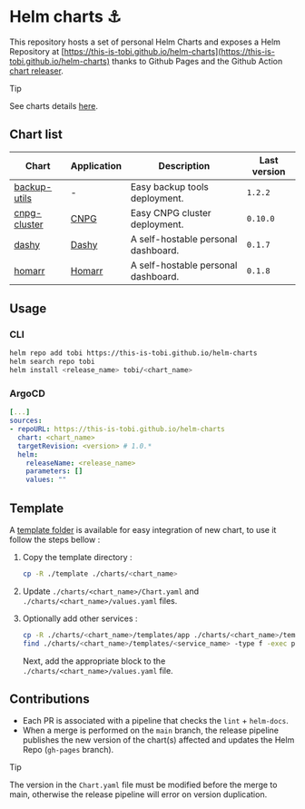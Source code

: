 # Helm charts :anchor:

This repository hosts a set of personal Helm Charts and exposes a Helm Repository at [https://this-is-tobi.github.io/helm-charts](https://this-is-tobi.github.io/helm-charts) thanks to Github Pages and the Github Action [chart releaser](https://github.com/helm/chart-releaser-action).

> [!TIP]
> See charts details [here](https://this-is-tobi.github.io/helm-charts/index.yaml).

## Chart list

| Chart                                 | Application                                | Description                         | Last version |
| ------------------------------------- | ------------------------------------------ | ----------------------------------- | ------------ |
| [backup-utils](./charts/backup-utils) | -                                          | Easy backup tools deployment.       | `1.2.2`      |
| [cnpg-cluster](./charts/cnpg-cluster) | [CNPG](https://cloudnative-pg.io)          | Easy CNPG cluster deployment.       | `0.10.0`     |
| [dashy](./charts/dashy)               | [Dashy](https://github.com/lissy93/dashy)  | A self-hostable personal dashboard. | `0.1.7`      |
| [homarr](./charts/homarr)             | [Homarr](https://github.com/ajnart/homarr) | A self-hostable personal dashboard. | `0.1.8`      |

## Usage

### CLI

```sh
helm repo add tobi https://this-is-tobi.github.io/helm-charts
helm search repo tobi
helm install <release_name> tobi/<chart_name>
```

### ArgoCD

```yaml
[...]
sources:
- repoURL: https://this-is-tobi.github.io/helm-charts
  chart: <chart_name>
  targetRevision: <version> # 1.0.*
  helm:
    releaseName: <release_name>
    parameters: []
    values: ""
```

## Template

A [template folder](./template/) is available for easy integration of new chart, to use it follow the steps bellow :

1. Copy the template directory :
    ```sh
    cp -R ./template ./charts/<chart_name>
    ```

2. Update `./charts/<chart_name>/Chart.yaml` and `./charts/<chart_name>/values.yaml` files.

3. Optionally add other services :
    ```sh
    cp -R ./charts/<chart_name>/templates/app ./charts/<chart_name>/templates/<service_name>
    find ./charts/<chart_name>/templates/<service_name> -type f -exec perl -pi -e 's/"app"/"<service_name>"/g' {} \;
    ```
    
    Next, add the appropriate block to the `./charts/<chart_name>/values.yaml` file.

## Contributions

- Each PR is associated with a pipeline that checks the `lint` + `helm-docs`.
- When a merge is performed on the `main` branch, the release pipeline publishes the new version of the chart(s) affected and updates the Helm Repo (`gh-pages` branch).

> [!TIP]  
> The version in the `Chart.yaml` file must be modified before the merge to main, otherwise the release pipeline will error on version duplication.
